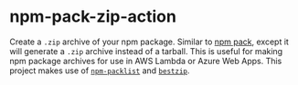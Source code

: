 # npm-pack-zip-action
Create a `.zip` archive of your npm package. Similar to [npm pack](https://docs.npmjs.com/cli/pack.html), except it will generate a `.zip` archive instead of a tarball. This is useful for making npm package archives for use in AWS Lambda or Azure Web Apps. This project makes use of [`npm-packlist`](https://www.npmjs.com/package/npm-packlist) and [`bestzip`](https://www.npmjs.com/package/bestzip).
